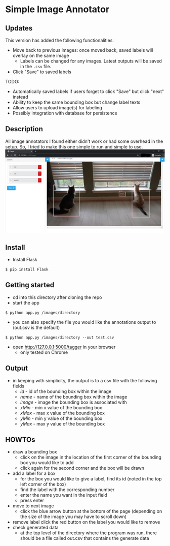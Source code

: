 # Simple Image Annotator

## Updates

This version has added the following functionalities:

* Move back to previous images: once moved back, saved labels will overlay on the same image
  * Labels can be changed for any images. Latest outputs will be saved in the `.csv` file.
* Click "Save" to saved labels

TODO:
* Automatically saved labels if users forget to click "Save" but click "next" instead
* Ability to keep the same bounding box but change label texts
* Allow users to upload image(s) for labeling
* Possibly integration with database for persistence

## Description
All image annotators I found either didn't work or had some overhead in the setup. So, I tried to make this one simple to run and simple to use.
![action](./actionshot.png)

## Install
* Install Flask
```
$ pip install Flask
```

## Getting started
* cd into this directory after cloning the repo
* start the app
```
$ python app.py /images/directory
```
* you can also specify the file you would like the annotations output to (out.csv is the default)
```
$ python app.py /images/directory --out test.csv
```
* open http://127.0.0.1:5000/tagger in your browser
    * only tested on Chrome

## Output
* in keeping with simplicity, the output is to a csv file with the following fields
    * *id* - id of the bounding box within the image
    * *name* - name of the bounding box within the image
    * *image* - image the bounding box is associated with
    * *xMin* - min x value of the bounding box
    * *xMax* - max x value of the bounding box
    * *yMin* - min y value of the bounding box
    * *yMax* - max y value of the bounding box

## HOWTOs
* draw a bounding box
  * click on the image in the location of the first corner of the bounding box you would like to add
  * click again for the second corner and the box will be drawn
* add a label for a box
  * for the box you would like to give a label, find its id (noted in the top left corner of the box)
  * find the label with the corresponding number
  * enter the name you want in the input field
  * press enter
* move to next image
  * click the blue arrow button at the bottom of the page (depending on the size of the image you may have to scroll down)
* remove label
  click the red button on the label you would like to remove
* check generated data
  * at the top level of the directory where the program was run, there should be a file called out.csv that contains the generate data
